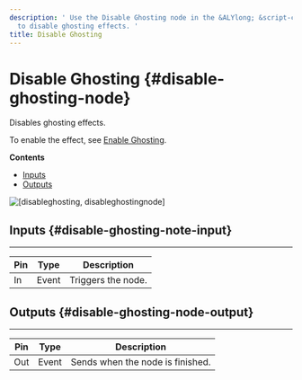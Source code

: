 ```yaml
---
description: ' Use the Disable Ghosting node in the &ALYlong; &script-canvas; editor
  to disable ghosting effects. '
title: Disable Ghosting
---
```

# Disable Ghosting {#disable-ghosting-node}

Disables ghosting effects\.

To enable the effect, see [Enable Ghosting](/docs/userguide/rendering/enable/ghosting-node.md)\.

**Contents**
+ [Inputs](#disable-ghosting-note-input)
+ [Outputs](#disable-ghosting-node-output)

![\[disableghosting, disableghostingnode\]](/images/userguide/scripting/script-canvas/scriptcanvasnodes/script-canvas-disable-ghosting-node.png)

## Inputs {#disable-ghosting-note-input}


****  

| Pin | Type | Description | 
| --- | --- | --- | 
| In | Event |  Triggers the node\.  | 

## Outputs {#disable-ghosting-node-output}


****  

| Pin | Type | Description | 
| --- | --- | --- | 
| Out | Event | Sends when the node is finished\. | 
